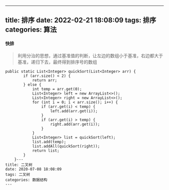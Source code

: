 
---
title: 排序
date: 2022-02-21 18:08:09
tags: 排序
categories: 算法
---




#### 快排


> 利用分治的思想，通过基准值的判断，让左边的数组小于基准，右边都大于基准，递归下去，最终得到排序号的数组



```
public static List<Integer> quickSort(List<Integer> arr) {
        if (arr.size() < 2) {
            return arr;
        } else {
            int temp = arr.get(0);
            List<Integer> left = new ArrayList<>();
            List<Integer> right = new ArrayList<>();
            for (int i = 0; i < arr.size(); i++) {
                if (arr.get(i) < temp) {
                    left.add(arr.get(i));
                }
                if (arr.get(i) > temp) {
                    right.add(arr.get(i));
                }
            }
            List<Integer> list = quickSort(left);
            list.add(temp);
            list.addAll(quickSort(right));
            return list;
        }
    }---
title: 二叉树
date: 2020-07-08 18:08:09
tags: 二叉树
categories: 数据结构
---
```